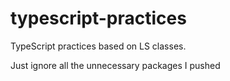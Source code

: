 # typescript-practices
TypeScript practices based on LS classes.

Just ignore all the unnecessary packages I pushed
